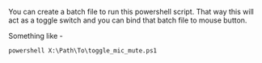 You can create a batch file to run this powershell script. That way this will act as a toggle switch and you can bind that batch file to mouse button.

Something like -
```batch
powershell X:\Path\To\toggle_mic_mute.ps1
```

